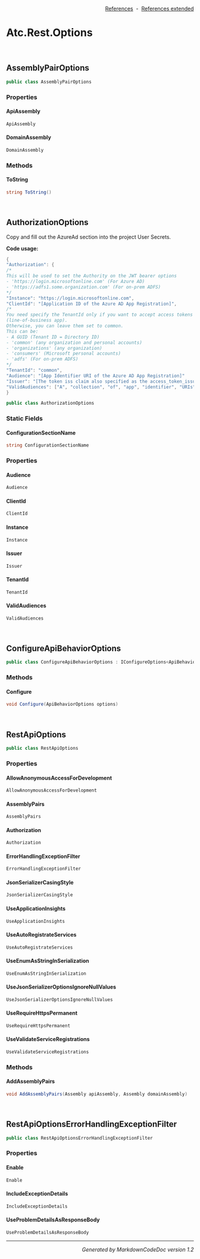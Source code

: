 <div style='text-align: right'>

[References](Index.md)&nbsp;&nbsp;-&nbsp;&nbsp;[References extended](IndexExtended.md)
</div>

# Atc.Rest.Options

<br />


## AssemblyPairOptions

```csharp
public class AssemblyPairOptions
```

### Properties


#### ApiAssembly

```csharp
ApiAssembly
```
#### DomainAssembly

```csharp
DomainAssembly
```
### Methods


#### ToString

```csharp
string ToString()
```

<br />


## AuthorizationOptions
Copy and fill out the AzureAd section into the project User Secrets.

<b>Code usage:</b>

```csharp
{
"Authorization": {
/*
This will be used to set the Authority on the JWT bearer options
- 'https://login.microsoftonline.com' (For Azure AD)
- 'https://adfs1.some.organization.com' (For on-prem ADFS)
*/
"Instance": "https://login.microsoftonline.com",
"ClientId": "[Application ID of the Azure AD App Registration]",
/*
You need specify the TenantId only if you want to accept access tokens from a single tenant
(line-of-business app).
Otherwise, you can leave them set to common.
This can be:
- A GUID (Tenant ID = Directory ID)
- 'common' (any organization and personal accounts)
- 'organizations' (any organization)
- 'consumers' (Microsoft personal accounts)
- 'adfs' (For on-prem ADFS)
*/
"TenantId": "common",
"Audience": "[App Identifier URI of the Azure AD App Registration]"
"Issuer": "[The token iss claim also specified as the access_token_issuer from the OpenID configuration]"
"ValidAudiences": ["A", "collection", "of", "app", "identifier", "URIs"]
}
```

```csharp
public class AuthorizationOptions
```

### Static Fields


#### ConfigurationSectionName

```csharp
string ConfigurationSectionName
```
### Properties


#### Audience

```csharp
Audience
```
#### ClientId

```csharp
ClientId
```
#### Instance

```csharp
Instance
```
#### Issuer

```csharp
Issuer
```
#### TenantId

```csharp
TenantId
```
#### ValidAudiences

```csharp
ValidAudiences
```

<br />


## ConfigureApiBehaviorOptions

```csharp
public class ConfigureApiBehaviorOptions : IConfigureOptions<ApiBehaviorOptions>
```

### Methods


#### Configure

```csharp
void Configure(ApiBehaviorOptions options)
```

<br />


## RestApiOptions

```csharp
public class RestApiOptions
```

### Properties


#### AllowAnonymousAccessForDevelopment

```csharp
AllowAnonymousAccessForDevelopment
```
#### AssemblyPairs

```csharp
AssemblyPairs
```
#### Authorization

```csharp
Authorization
```
#### ErrorHandlingExceptionFilter

```csharp
ErrorHandlingExceptionFilter
```
#### JsonSerializerCasingStyle

```csharp
JsonSerializerCasingStyle
```
#### UseApplicationInsights

```csharp
UseApplicationInsights
```
#### UseAutoRegistrateServices

```csharp
UseAutoRegistrateServices
```
#### UseEnumAsStringInSerialization

```csharp
UseEnumAsStringInSerialization
```
#### UseJsonSerializerOptionsIgnoreNullValues

```csharp
UseJsonSerializerOptionsIgnoreNullValues
```
#### UseRequireHttpsPermanent

```csharp
UseRequireHttpsPermanent
```
#### UseValidateServiceRegistrations

```csharp
UseValidateServiceRegistrations
```
### Methods


#### AddAssemblyPairs

```csharp
void AddAssemblyPairs(Assembly apiAssembly, Assembly domainAssembly)
```

<br />


## RestApiOptionsErrorHandlingExceptionFilter

```csharp
public class RestApiOptionsErrorHandlingExceptionFilter
```

### Properties


#### Enable

```csharp
Enable
```
#### IncludeExceptionDetails

```csharp
IncludeExceptionDetails
```
#### UseProblemDetailsAsResponseBody

```csharp
UseProblemDetailsAsResponseBody
```
<hr /><div style='text-align: right'><i>Generated by MarkdownCodeDoc version 1.2</i></div>

